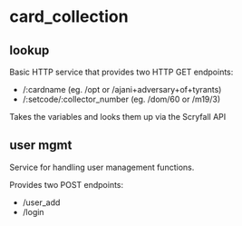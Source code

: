 # card_collection

## lookup

Basic HTTP service that provides two HTTP GET endpoints:

* /:cardname (eg. /opt or /ajani+adversary+of+tyrants)
* /:setcode/:collector_number (eg. /dom/60 or /m19/3)

Takes the variables and looks them up via the Scryfall API

## user mgmt

Service for handling user management functions.

Provides two POST endpoints:
* /user_add
* /login